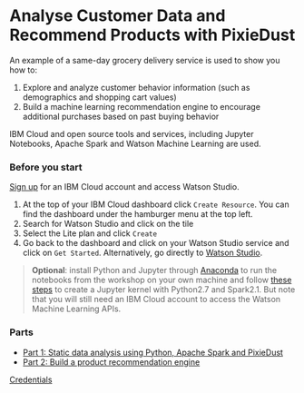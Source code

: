# Analyse Customer Data and Recommend Products with PixieDust
 
An example of a same-day grocery delivery service is used to show you how to:

1. Explore and analyze customer behavior information (such as demographics and shopping cart values)
2. Build a machine learning recommendation engine to encourage additional purchases based on past buying behavior

IBM Cloud and open source tools and services, including Jupyter Notebooks, Apache Spark and Watson Machine Learning are used.

### Before you start

[Sign up](https://ibm.biz/BdZCKW) for an IBM Cloud account and access Watson Studio.

1. At the top of your IBM Cloud dashboard click `Create Resource`. You can find the dashboard under the hamburger menu at the top left.
1. Search for Watson Studio and click on the tile
1. Select the Lite plan and click `Create`
1. Go back to the dashboard and click on your Watson Studio service and click on `Get Started`. Alternatively, go directly to [Watson Studio](https://eu-gb.dataplatform.ibm.com).

> **Optional**: install Python and Jupyter through [Anaconda](https://www.anaconda.com/) to run the notebooks from the workshop on your own machine and follow [these steps](https://pixiedust.github.io/pixiedust/install.html) to create a Jupyter kernel with Python2.7 and Spark2.1. But note that you will still need an IBM Cloud account to access the Watson Machine Learning APIs.

### Parts

* [Part 1: Static data analysis using Python, Apache Spark and PixieDust](part_1.md)
* [Part 2: Build a product recommendation engine](part_2.md)

[Credentials](https://github.com/ibm-watson-data-lab/localcart-at-think-conf/blob/master/README.md)
